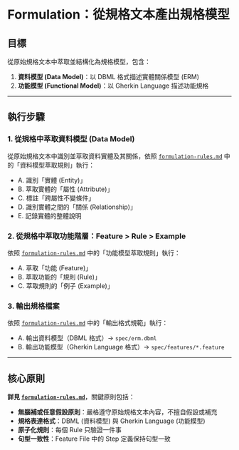 # Formulation：從規格文本產出規格模型

## 目標
從原始規格文本中萃取並結構化為規格模型，包含：
1. **資料模型 (Data Model)**：以 DBML 格式描述實體關係模型 (ERM)
2. **功能模型 (Functional Model)**：以 Gherkin Language 描述功能規格

---

## 執行步驟

### 1. 從規格中萃取資料模型 (Data Model)
從原始規格文本中識別並萃取資料實體及其關係，依照 [`formulation-rules.md`](./formulation-rules.md) 中的「資料模型萃取規則」執行：
- A. 識別「實體 (Entity)」
- B. 萃取實體的「屬性 (Attribute)」
- C. 標註「跨屬性不變條件」
- D. 識別實體之間的「關係 (Relationship)」
- E. 記錄實體的整體說明

### 2. 從規格中萃取功能階層：Feature > Rule > Example
依照 [`formulation-rules.md`](./formulation-rules.md) 中的「功能模型萃取規則」執行：
- A. 萃取「功能 (Feature)」
- B. 萃取功能的「規則 (Rule)」
- C. 萃取規則的「例子 (Example)」

### 3. 輸出規格檔案
依照 [`formulation-rules.md`](./formulation-rules.md) 中的「輸出格式規範」執行：
- A. 輸出資料模型（DBML 格式）→ `spec/erm.dbml`
- B. 輸出功能模型（Gherkin Language 格式）→ `spec/features/*.feature`

---

## 核心原則

**詳見 [`formulation-rules.md`](./formulation-rules.md)**，關鍵原則包括：
- **無腦補或任意假設原則**：嚴格遵守原始規格文本內容，不擅自假設或補充
- **規格表達格式**：DBML (資料模型) 與 Gherkin Language (功能模型)
- **原子化規則**：每個 Rule 只驗證一件事
- **句型一致性**：Feature File 中的 Step 定義保持句型一致